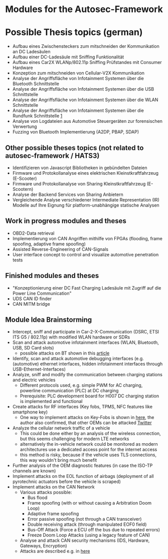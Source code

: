 # Modules for the Autosec-Framework

# Possible Thesis topics (german)

- Aufbau eines Zwischensteckers zum mitschneiden der Kommunikation an DC Ladesäulen
- Aufbau einer DC-Ladesäule mit Sniffing Funktionalität
- Aufbau eines Car2X WLANp/802.11p Sniffing Prüfstandes mit Consumer Hardware
- Konzeption zum mitschneiden von Cellular-V2X Kommunikation
- Analyse der Angriffsfläche von Infotainment Systemen über die Bluetooth Schnittstelle
- Analyse der Angriffsfläche von Infotainment Systemen über die USB Schnittstelle
- Analyse der Angriffsfläche von Infotainment Systemen über die WLAN Schnittstelle
- Analyse der Angriffsfläche von Infotainment Systemen über die Rundfunk Schnittstelle [1](https://arstechnica.com/cars/2022/02/radio-station-snafu-in-seattle-bricks-some-mazda-infotainment-systems/)
- Analyse von Logdateien aus Automotive Steuergeräten zur forensischen Verwertung
- Fuzzing von Bluetooth Implementierung (A2DP, PBAP, SDAP)

## Other possible theses topics (not related to autosec-framework / HATS3)

- Identifizieren von Javascript Bibliotheken in gebündelten Dateien
- Firmware und Protokollanalyse eines elektrischen Kleinstkraftfahrzeug (E-Scooter)
- Firmware und Protokollanalyse von Sharing Kleinstkraftfahrzeug (E-Scootern)
- Analyse der Backend Services von Sharing Anbietern
- Vergleichende Analyse verschiedener Intermediate Representation (IR) Modelle auf Ihre Eignung für platform-unabhängige statische Analysen

## Work in progress modules and theses

- OBD2-Data retrieval
- Implementierung von CAN Angriffen mithilfe von FPGAs (flooding, frame spoofing, adaptive frame spoofing)
- Assisted Reverse-Engineering of CAN-Signals
- User interface concept to control and visualize automotive penetration tests

## Finished modules and theses

- "Konzeptionierung einer DC Fast Charging Ladesäule mit Zugriff auf die Power Line Communication"
- UDS CAN ID finder
- CAN MITM bridge

## Module Idea Brainstorming

- Intercept, sniff and participate in Car-2-X-Communication (DSRC, ETSI ITS G5 / 802.11p) with modified WLAN hardware or SDRs
- Scan and attack automotive infotainment interfaces (WLAN, Bluetooth, USB, SD Card slots)
  - possible attacks on BT shown in this [article](https://www.bleepingcomputer.com/news/security/bluetooth-braktooth-bugs-could-affect-billions-of-devices/)
- Identify, scan and attack automotive debugging interfaces (e.g. (automotive) ethernet interfaces, hidden infotainment interfaces through USB-Ethernet-Interfaces)
- Analyze, sniff and modify the communication between charging stations and electric vehicles 
  - Different protocols used, e.g. simple PWM for AC charging, powerline communication (PLC) at DC charging
  - Prerequisite: PLC development board for H007 DC charging station is implemented and functional
- Create attacks for RF interfaces (Key fobs, TPMS, NFC features like smartphone key)
  - One way to implement attacks on Key-Fobs is shown in [here](https://labs.jumpsec.com/car-hacking-manual-bypass-of-modern-rolling-code-implementations/), the author also confirmed, that other OEMs can be attacked [Twitter](https://twitter.com/iamscarecrow1/status/1420649272169664513?s=21)
- Analyze the cellular network traffic of a vehicle
  - This could be done either by an analysis of the wireless connection, but this seems challenging for modern LTE networks
  - alternatively the in-vehicle network could be monitored as modern architectures use a dedicated access point for the internet access
  - this method is risky, because if the vehicle uses TLS connections, this way wouldn't bring much benefit
- Further analysis of the OEM diagnostic features (in case the ISO-TP channels are known)
- Implement attacks on the EOL function of airbags (deployment of all pyrotechnic actuators before the vehicle is scraped)
- Implement attacks on the CAN Network
  - Various attacks possible:
    - Bus flood
    - Frame spoofing (with or without causing a Arbitration Doom Loop)
    - Adaptive frame spoofing
    - Error passive spoofing (not through a CAN transceiver)
    - Double receiving attack (through manipulated EOF0 field)
    - Bus-Off Attack (Force a ECU off the bus due to repeated errors)
    - Freeze Doom Loop Attacks (using a legacy feature of CAN)
  - Analyse and attack CAN security mechanisms (IDS, Hardware, Gateways, Encryption)
  - Attacks are described e.g. in [here](https://canislabs.com/wp-content/uploads/2020/05/1901-2019-11-29-White-Paper-CAN-Security.pdf)

